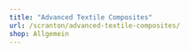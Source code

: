 ```yaml
---
title: "Advanced Textile Composites"
url: /scranton/advanced-textile-composites/
shop: Allgemein
---
```

